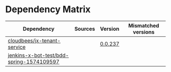 # Dependency Matrix

Dependency | Sources | Version | Mismatched versions
---------- | ------- | ------- | -------------------
[cloudbees/jx-tenant-service](https://github.com/cloudbees/jx-tenant-service) |  | [0.0.237](https://github.com/cloudbees/jx-tenant-service/releases/tag/v0.0.237) | 
[jenkins-x-bot-test/bdd-spring-1574109597](https://github.com/jenkins-x-bot-test/bdd-spring-1574109597.git) |  | []() | 
